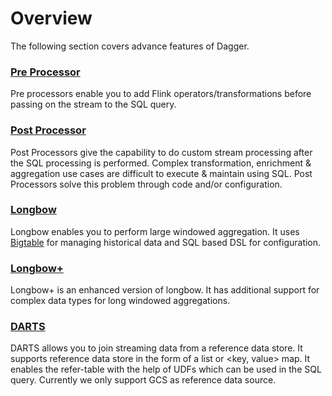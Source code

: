 # Overview

The following section covers advance features of Dagger.

### [Pre Processor](docs/advance/../../pre_processor.md)

Pre processors enable you to add Flink operators/transformations before passing on the stream to the SQL query.

### [Post Processor](docs/advance/../../post_processor.md)

Post Processors give the capability to do custom stream processing after the SQL processing is performed. Complex transformation, enrichment & aggregation use cases are difficult to execute & maintain using SQL. Post Processors solve this problem through code and/or configuration.

### [Longbow](docs/advance/../../longbow.md)

Longbow enables you to perform large windowed aggregation. It uses [Bigtable](https://cloud.google.com/bigtable) for managing historical data and SQL based DSL for configuration.

### [Longbow+](docs/advance/../../longbow_plus.md)

Longbow+ is an enhanced version of longbow. It has additional support for complex data types for long windowed aggregations.

### [DARTS](docs/advance/../../DARTS.md)

DARTS allows you to join streaming data from a reference data store. It supports reference data store in the form of a list or <key, value> map. It enables the refer-table with the help of UDFs which can be used in the SQL query. Currently we only support GCS as reference data source.
